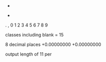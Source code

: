 +
-
.
,
0
1
2
3
4
5
6
7
8
9

classes including blank = 15

8 decimal places
+0.00000000 +0.00000000

output length of 11 per
